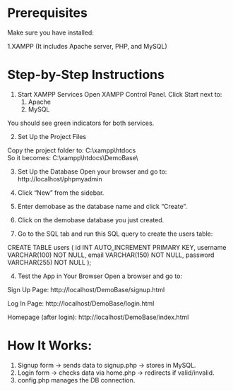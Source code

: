 # Prerequisites
Make sure you have installed:

1.XAMPP 
(It includes Apache server, PHP, and MySQL)

# Step-by-Step Instructions
1. Start XAMPP Services
  Open XAMPP Control Panel.
  Click Start next to:
    1. Apache
    2. MySQL

You should see green indicators for both services.

2. Set Up the Project Files

Copy the project folder to:
C:\xampp\htdocs\
So it becomes:
C:\xampp\htdocs\DemoBase\

3. Set Up the Database
Open your browser and go to:
 http://localhost/phpmyadmin

1. Click “New” from the sidebar.
2. Enter demobase as the database name and click “Create”.
3. Click on the demobase database you just created.
4. Go to the SQL tab and run this SQL query to create the users table:

  CREATE TABLE users (
    id INT AUTO_INCREMENT PRIMARY KEY,
    username VARCHAR(100) NOT NULL,
    email VARCHAR(150) NOT NULL,
    password VARCHAR(255) NOT NULL
  );
  
4. Test the App in Your Browser
Open a browser and go to:

Sign Up Page:
http://localhost/DemoBase/signup.html

Log In Page:
http://localhost/DemoBase/login.html

Homepage (after login):
http://localhost/DemoBase/index.html

# How It Works:
1. Signup form → sends data to signup.php → stores in MySQL.
2. Login form → checks data via home.php → redirects if valid/invalid.
3. config.php manages the DB connection.
